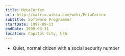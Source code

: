 ```yaml
---
title: MetaCortex
url: http://matrix.wikia.com/wiki/MetaCortex
subtitle: Software Programmer
startDate: 1997-09-13
endDate: 1999-03-31
location: Capitol City, USA
---
```


* Quiet, normal citizen with a social security number
